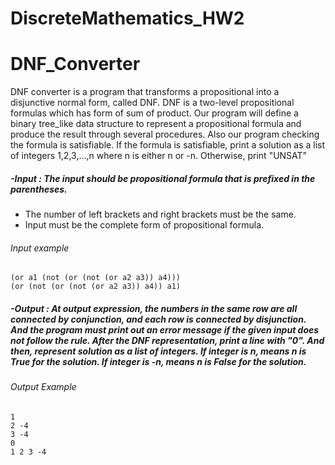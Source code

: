 # DiscreteMathematics_HW2

# DNF_Converter
 DNF converter is a program that transforms a propositional into a disjunctive normal form, called DNF. DNF is a two-level propositional formulas which has form of sum of product. Our program will define a binary tree_like data structure to represent a propositional formula and produce the result through several procedures. Also our program checking the formula is satisfiable. If the formula is satisfiable, print a solution as a list of integers 1,2,3,...,n where n is either n or -n. Otherwise, print "UNSAT"
 
##### -Input : The input should be propositional formula that is prefixed in the parentheses.
* The number of left brackets and right brackets must be the same.
* Input must be the complete form of propositional formula.
###### Input example
    (or a1 (not (or (not (or a2 a3)) a4)))
    (or (not (or (not (or a2 a3)) a4)) a1)

##### -Output : At output expression, the numbers in the same row are all connected by conjunction, and each row is connected by disjunction. And the program must print out an error message if the given input does not follow the rule. After the DNF representation, print a line with "0". And then, represent solution as a list of integers. If integer is n, means n is True for the solution. If integer is -n, means n is False for the solution.

###### Output Example
    1
    2 -4
    3 -4
    0
    1 2 3 -4
